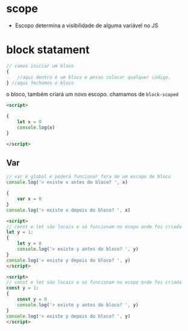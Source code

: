 # scope

* Escopo determina a visibilidade de alguma variável no JS

# block statament
```js
// vamos iniciar um bloco
{
    //aqui dentro é um bloco e posso colocar qualquer código.
} //aqui fechamos o bloco
```

o bloco, também criará um novo escopo. chamamos de `block-scoped`
```html
<script>

{
    let x = 0
    console.log(x)
}

</script>
```

## Var
```js
// var é global e poderá funcionar fora de um escopo de bloco
console.log('> existe x antes do bloco? ', x)

{
    var x = 0
}
console.log('> existe x depois do bloco? ', x)

```
```html
<script>
// const e let são locais e só funcionam no ecopo onde foi criada
let y = 1;
{
    let y = 0
    console.log('> existe y antes do bloco? ', y)
}
console.log('> existe y depois do bloco? ', y)
</script>

<script>
// const e let são locais e só funcionam no ecopo onde foi criada
const y = 1;
{
    const y = 0
    console.log('> existe y antes do bloco? ', y)
}
console.log('> existe y depois do bloco? ', y)
</script>